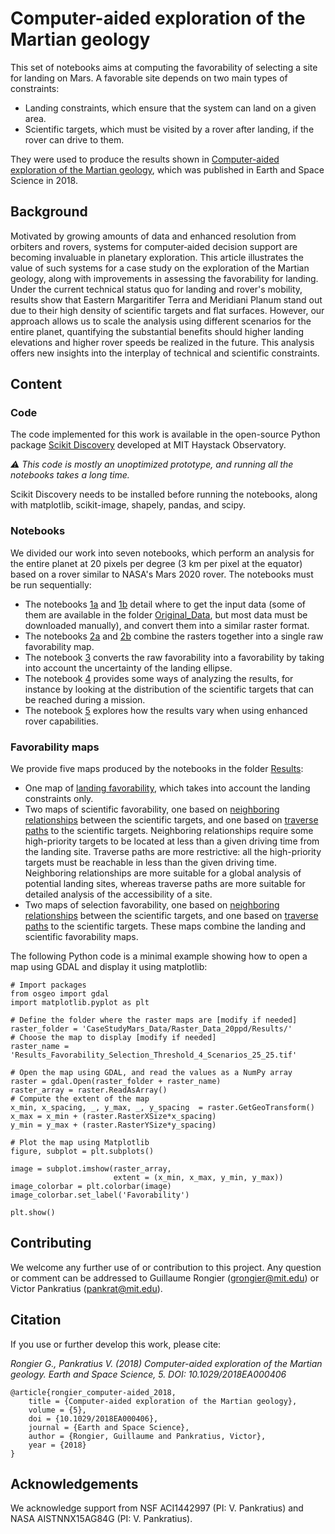 # Computer-aided exploration of the Martian geology

This set of notebooks aims at computing the favorability of selecting a site for landing on Mars. A favorable site depends on two main types of constraints:

- Landing constraints, which ensure that the system can land on a given area.
- Scientific targets, which must be visited by a rover after landing, if the rover can drive to them.

They were used to produce the results shown in [Computer-aided exploration of the Martian geology](https://doi.org/10.1029/2018EA000406), which was published in Earth and Space Science in 2018.

## Background

Motivated by growing amounts of data and enhanced resolution from orbiters and rovers, systems for computer‐aided decision support are becoming invaluable in planetary exploration. This article illustrates the value of such systems for a case study on the exploration of the Martian geology, along with improvements in assessing the favorability for landing. Under the current technical status quo for landing and rover's mobility, results show that Eastern Margaritifer Terra and Meridiani Planum stand out due to their high density of scientific targets and flat surfaces. However, our approach allows us to scale the analysis using different scenarios for the entire planet, quantifying the substantial benefits should higher landing elevations and higher rover speeds be realized in the future. This analysis offers new insights into the interplay of technical and scientific constraints.

## Content

### Code

The code implemented for this work is available in the open-source Python package [Scikit Discovery](https://github.com/MITHaystack/scikit-discovery) developed at MIT Haystack Observatory.

*&#9888; This code is mostly an unoptimized prototype, and running all the notebooks takes a long time.*

Scikit Discovery needs to be installed before running the notebooks, along with matplotlib, scikit-image, shapely, pandas, and scipy.

### Notebooks

We divided our work into seven notebooks, which perform an analysis for the entire planet at 20 pixels per degree (3 km per pixel at the equator) based on a rover similar to NASA's Mars 2020 rover. The notebooks must be run sequentially:

- The notebooks [1a](CaseStudyMars_20ppd_1a_LandingAndTraverseConstraints.ipynb) and [1b](CaseStudyMars_20ppd_1b_ScientificTargets.ipynb) detail where to get the input data (some of them are available in the folder [Original_Data](CaseStudyMars_Data/Original_Data), but most data must be downloaded manually), and convert them into a similar raster format.
- The notebooks [2a](CaseStudyMars_20ppd_2a_FuzzyCombination_LandingConstraints.ipynb) and [2b](CaseStudyMars_20ppd_2b_FuzzyCombination_ScientificTargets.ipynb) combine the rasters together into a single raw favorability map.
- The notebook [3](CaseStudyMars_20ppd_3_LandingEllipseUncertainty.ipynb) converts the raw favorability into a favorability by taking into account the uncertainty of the landing ellipse.
- The notebook [4](CaseStudyMars_20ppd_4_Analysis.ipynb) provides some ways of analyzing the results, for instance by looking at the distribution of the scientific targets that can be reached during a mission.
- The notebook [5](CaseStudyMars_20ppd_5_FutureCapabilities.ipynb) explores how the results vary when using enhanced rover capabilities.

### Favorability maps

We provide five maps produced by the notebooks in the folder [Results](CaseStudyMars_Data/Raster_Data_20ppd/Results):

- One map of [landing favorability](CaseStudyMars_Data/Raster_Data_20ppd/Results/Results_Favorability_Landing_25.tif), which takes into account the landing constraints only.
- Two maps of scientific favorability, one based on [neighboring relationships](CaseStudyMars_Data/Raster_Data_20ppd/Results/Results_Favorability_Scientific_Threshold_4_Scenarios_25_25.tif) between the scientific targets, and one based on [traverse paths]((CaseStudyMars_Data/Raster_Data_20ppd/Results/Results_Favorability_Scientific_Paths_4_Scenarios_25_25.tif)) to the scientific targets. Neighboring relationships require some high-priority targets to be located at less than a given driving time from the landing site. Traverse paths are more restrictive: all the high-priority targets must be reachable in less than the given driving time. Neighboring relationships are more suitable for a global analysis of potential landing sites, whereas traverse paths are more suitable for detailed analysis of the accessibility of a site.
- Two maps of selection favorability, one based on [neighboring relationships](CaseStudyMars_Data/Raster_Data_20ppd/Results/Results_Favorability_Selection_Threshold_4_Scenarios_25_25.tif) between the scientific targets, and one based on [traverse paths]((CaseStudyMars_Data/Raster_Data_20ppd/Results/Results_Favorability_Selection_Paths_4_Scenarios_25_25.tif)) to the scientific targets. These maps combine the landing and scientific favorability maps.

The following Python code is a minimal example showing how to open a map using GDAL and display it using matplotlib:
```
# Import packages
from osgeo import gdal
import matplotlib.pyplot as plt

# Define the folder where the raster maps are [modify if needed]
raster_folder = 'CaseStudyMars_Data/Raster_Data_20ppd/Results/'
# Choose the map to display [modify if needed]
raster_name = 'Results_Favorability_Selection_Threshold_4_Scenarios_25_25.tif'

# Open the map using GDAL, and read the values as a NumPy array
raster = gdal.Open(raster_folder + raster_name)
raster_array = raster.ReadAsArray()
# Compute the extent of the map
x_min, x_spacing, _, y_max, _, y_spacing  = raster.GetGeoTransform()
x_max = x_min + (raster.RasterXSize*x_spacing)
y_min = y_max + (raster.RasterYSize*y_spacing)

# Plot the map using Matplotlib
figure, subplot = plt.subplots()

image = subplot.imshow(raster_array,
                       extent = (x_min, x_max, y_min, y_max))
image_colorbar = plt.colorbar(image)
image_colorbar.set_label('Favorability')
                
plt.show()
```

## Contributing

We welcome any further use of or contribution to this project. Any question or comment can be addressed to Guillaume Rongier ([grongier@mit.edu](mailto:grongier@mit.edu)) or Victor Pankratius ([pankrat@mit.edu](mailto:pankrat@mit.edu)).

## Citation

If you use or further develop this work, please cite:

*Rongier G., Pankratius V. (2018) Computer-aided exploration of the Martian geology. Earth and Space Science, 5. DOI: 10.1029/2018EA000406*

```
@article{rongier_computer-aided_2018,
    title = {Computer-aided exploration of the Martian geology},
    volume = {5},
    doi = {10.1029/2018EA000406},
    journal = {Earth and Space Science},
    author = {Rongier, Guillaume and Pankratius, Victor},
    year = {2018}
}
```

## Acknowledgements

We acknowledge support from NSF ACI1442997 (PI: V. Pankratius) and NASA AISTNNX15AG84G (PI: V. Pankratius).